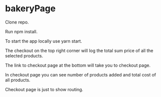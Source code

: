 # bakeryPage

Clone repo.

Run npm install.

To start the app locally use yarn start.

The checkout on the top right corner will log the total sum price of all the selected products.

The link to checkout page at the bottom will take you to checkout page.

In checkout page you can see number of products added and total cost of all products.

Checkout page is just to show routing. 
